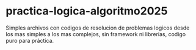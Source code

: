 # practica-logica-algoritmo2025
Simples archivos con codigos de resolucion de problemas logicos desde los mas simples a los mas complejos, sin framework ni librerias, codigo puro para práctica.
